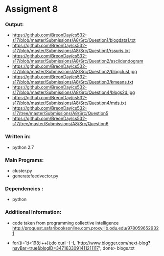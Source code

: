 # **Assigment 8**

### Output:
* https://github.com/BreonDay/cs532-s17/blob/master/Submissions/A8/Src/Question1/blogdata1.txt
* https://github.com/BreonDay/cs532-s17/blob/master/Submissions/A8/Src/Question1/rssuris.txt
* https://github.com/BreonDay/cs532-s17/blob/master/Submissions/A8/Src/Question2/asciidendogram
* https://github.com/BreonDay/cs532-s17/blob/master/Submissions/A8/Src/Question2/blogclust.jpg
* https://github.com/BreonDay/cs532-s17/blob/master/Submissions/A8/Src/Question3/kmeans.txt
* https://github.com/BreonDay/cs532-s17/blob/master/Submissions/A8/Src/Question4/blogs2d.jpg
* https://github.com/BreonDay/cs532-s17/blob/master/Submissions/A8/Src/Question4/mds.txt
* https://github.com/BreonDay/cs532-s17/tree/master/Submissions/A8/Src/Question5
* https://github.com/BreonDay/cs532-s17/tree/master/Submissions/A8/Src/Question6

### Written in:
* python 2.7

### Main Programs:
* cluster.py
* generatefeedvector.py

### Dependencies :
* python 

### Additional Information:
* code taken from programming collective intelligence http://proquest.safaribooksonline.com.proxy.lib.odu.edu/9780596529321

* for((i=1;i<198;i++));do curl -I -L 'http://www.blogger.com/next-blog?navBar=true&blogID=3471633091411211117'; done> blogs.txt
